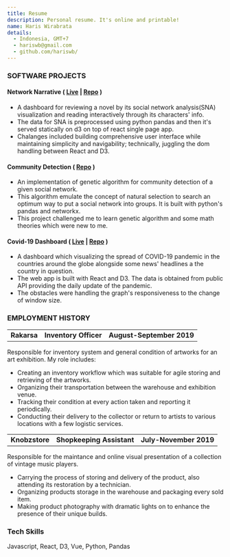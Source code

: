 ```yaml
---
title: Resume
description: Personal resume. It's online and printable!
name: Haris Wirabrata
details:
  - Indonesia, GMT+7
  - hariswb@gmail.com
  - github.com/hariswb/
---
```

### SOFTWARE PROJECTS


#### Network Narrative  ( [Live](https://www.hariswb.com/networknarrative/) | [Repo](https://github.com/hariswb/networknarrative) ) 

- A dashboard for reviewing a novel by its social network analysis(SNA) visualization and reading interactively through its characters' info.
- The data for SNA is preprocessed using python pandas and then it's served statically on d3 on top of react single page app.
- Chalanges included building comprehensive user interface while maintaining simplicity and navigability; technically, juggling the dom handling between React and D3.

#### Community Detection  ( [Repo](https://github.com/hariswb/ga-community-detection) )
- An implementation of genetic algorithm for community detection of a given social network.
- This algorithm emulate the concept of natural selection to search an optimum way to put a social network into groups. It is built with python's pandas and networkx.
- This project challenged me to learn genetic algorithm and some math theories which were new to me. 
 
#### Covid-19 Dashboard  ( [Live](https://www.hariswb.com/covid19/) | [Repo](https://github.com/hariswb/covid19) ) 
- A dashboard which visualizing the spread of COVID-19 pandemic in the countries around the globe alongside some news' headlines a the country in question.  
- The web app is built with React and D3. The data is obtained from public API providing the daily update of the pandemic.
- The obstacles were handling the graph's responsiveness to the change of window size.

### EMPLOYMENT HISTORY

|  |  | |
| :----------- | :----: |----: |
| **Rakarsa** | **Inventory Officer** | **August-September 2019** |

Responsible for inventory system and general condition of artworks for an art exhibition. My role includes:
- Creating an inventory workflow which was suitable for agile storing and retrieving of the artworks.  
- Organizing their transportation between the warehouse and exhibition venue. 
- Tracking their condition at every action taken and reporting it periodically. 
- Conducting their delivery to the collector or return to artists to various locations with a few logistic services.

|  |  | |
| :----------- | :----: |----: |
| **Knobzstore** | **Shopkeeping Assistant** |**July-November 2019** |

Responsible for the maintance and online visual presentation of a collection of vintage music players.
- Carrying the process of storing and delivery of the product, also attending its restoration by a technician.
- Organizing products storage in the warehouse and packaging every sold item.
- Making product photography with dramatic lights on to enhance the presence of their unique builds.

### Tech Skills
Javascript, React, D3, Vue, Python, Pandas